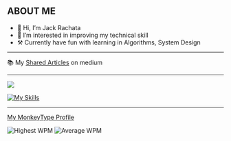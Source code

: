 ## ABOUT ME
- 👋 Hi, I’m Jack Rachata
- 👀 I’m interested in improving my technical skill
- ⚒️ Currently have fun with learning in Algorithms, System Design

---

📚 My [Shared Articles](https://medium.com/@rachata.ptnn) on medium

---

![](https://leetcard.jacoblin.cool/rachata-ptnn?ext=heatmap)

[![My Skills](https://skillicons.dev/icons?i=go,scala,rust,ts,gcp,github,ubuntu,mongodb,mysql,redis)](https://skillicons.dev)

---

[My MonkeyType Profile](https://monkeytype.com/profile/rachata-ptnn) 

![Highest WPM](https://img.shields.io/badge/Highest_WPM-111_wpm-yellow) 
![Average WPM](https://img.shields.io/badge/Average_WPM-76_wpm-yellow)
